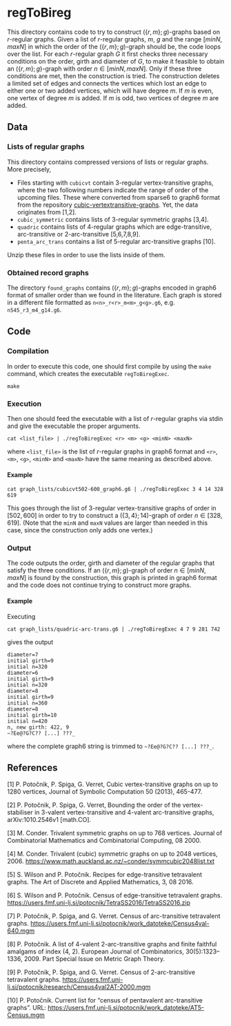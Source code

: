 # regToBireg

This directory contains code to try to construct $(\lbrace r,m\rbrace ;g)$-graphs based on $r$-regular graphs. Given a list of $r$-regular graphs, $m$, $g$ and the range $[minN, maxN]$ in which the order of the $(\lbrace r,m\rbrace ;g)$-graph should be, the code loops over the list. For each $r$-regular graph $G$ it first checks three necessary conditions on the order, girth and diameter of $G$, to make it feasible to obtain an $(\lbrace r,m\rbrace ;g)$-graph with order $n \in [minN, maxN]$. Only if these three conditions are met, then the construction is tried. The construction deletes a limited set of edges and connects the vertices which lost an edge to either one or two added vertices, which will have degree $m$. If $m$ is even, one vertex of degree $m$ is added. If $m$ is odd, two vertices of degree $m$ are added.

## Data

### Lists of regular graphs

This directory contains compressed versions of lists or regular graphs. More precisely, 
 -  Files starting with `cubicvt` contain $3$-regular vertex-transitive graphs, where the two following numbers indicate the range of order of the upcoming files. These where converted from sparse6 to graph6 format from the repository [ cubic-vertextransitive-graphs](https://github.com/kguo-sagecode/cubic-vertextransitive-graphs). Yet, the data originates from [1,2].
 -  `cubic_symmetric` contains lists of $3$-regular symmetric graphs [3,4].
 -  `quadric` contains lists of $4$-regular graphs which are edge-transitive, arc-transitive or 2-arc-transitive [5,6,7,8,9].
 -  `penta_arc_trans` contains a list of $5$-regular arc-transitive graphs [10].
   
Unzip these files in order to use the lists inside of them.


### Obtained record graphs

The directory `found_graphs` contains $(\lbrace r,m\rbrace ;g)$-graphs encoded in graph6 format of smaller order than we found in the literature. Each graph is stored in a different file formatted as `n<n>_r<r>_m<m>_g<g>.g6`, e.g. `n545_r3_m4_g14.g6`.


## Code

### Compilation

In order to execute this code, one should first compile by using the `make` command, which creates the executable `regToBiregExec`.
```
make
```

### Execution

Then one should feed the executable with a list of $r$-regular graphs via stdin and give the executable the proper arguments.
```
cat <list_file> | ./regToBiregExec <r> <m> <g> <minN> <maxN>
````
where `<list_file>` is the list of $r$-regular graphs in graph6 format and `<r>`, `<m>`, `<g>`, `<minN>` and `<maxN>` have the same meaning as described above.

#### Example
```
cat graph_lists/cubicvt502-600_graph6.g6 | ./regToBiregExec 3 4 14 328 619
````
This goes through the list of $3$-regular vertex-transitive graphs of order in $[502,600]$ in order to try to construct a $(\lbrace 3,4\rbrace ;14)$-graph of order $n \in [328, 619]$. (Note that the `minN` and `maxN` values are larger than needed in this case, since the construction only adds one vertex.)

### Output
The code outputs the order, girth and diameter of the regular graphs that satisfy the three conditions. If an $(\lbrace r,m\rbrace ;g)$-graph of order $n \in [minN, maxN]$ is found by the construction, this graph is printed in graph6 format and the code does not continue trying to construct more graphs.

#### Example
Executing
```
cat graph_lists/quadric-arc-trans.g6 | ./regToBiregExec 4 7 9 281 742
```
gives the output
```
diameter=7
initial girth=9
initial n=320
diameter=6
initial girth=9
initial n=320
diameter=8
initial girth=9
initial n=360
diameter=8
initial girth=10
initial n=420
n, new girth: 422, 9
~?Ee@?G?C?? [...] ???_
```
where the complete graph6 string is trimmed to `~?Ee@?G?C?? [...] ???_`. 



## References

[1]     P. Potočnik, P. Spiga, G. Verret, Cubic vertex-transitive graphs on up to 1280 vertices, Journal of Symbolic Computation 50 (2013), 465-477. 

[2] P. Potočnik, P. Spiga, G. Verret, Bounding the order of the vertex-stabiliser in 3-valent vertex-transitive and 4-valent arc-transitive graphs, arXiv:1010.2546v1 [math.CO]. 

[3] M. Conder. Trivalent symmetric graphs on up to 768 vertices. Journal of
Combinatorial Mathematics and Combinatorial Computing, 08 2000.

[4] M. Conder. Trivalent (cubic) symmetric graphs on up to 2048 vertices, 2006. https://www.math.auckland.ac.nz/~conder/symmcubic2048list.txt

[5] S. Wilson and P. Potočnik. Recipes for edge-transitive tetravalent graphs. The
Art of Discrete and Applied Mathematics, 3, 08 2016.

[6] S. Wilson and P. Potočnik. Census of edge-transitive tetravalent graphs. https://users.fmf.uni-lj.si/potocnik/TetraSS2016/TetraSS2016.zip 

[7] P. Potočnik, P. Spiga, and G. Verret. Census of arc-transitive tetravalent graphs. https://users.fmf.uni-lj.si/potocnik/work_datoteke/Census4val-640.mgm

[8] P. Potočnik. A list of 4-valent 2-arc-transitive graphs and finite faithful amalgams of index (4, 2). European Journal of Combinatorics, 30(5):1323–1336, 2009. Part Special Issue on Metric Graph Theory.

[9] P. Potočnik, P. Spiga, and G. Verret. Census of 2-arc-transitive tetravalent graphs. https://users.fmf.uni-lj.si/potocnik/research/Census4val2AT-2000.mgm

[10] P. Potočnik. Current list for “census of pentavalent arc-transitive graphs”. URL: https://users.fmf.uni-lj.si/potocnik/work_datoteke/AT5-Census.mgm

